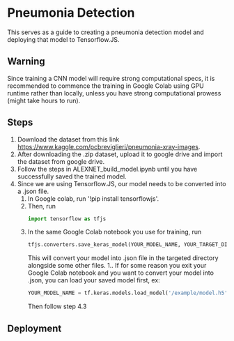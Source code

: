 # Pneumonia Detection

This serves as a guide to creating a pneumonia detection model and deploying that model to Tensorflow.JS.

## Warning
Since training a CNN model will require strong computational specs, it is recommended to commence the training in Google Colab using GPU runtime rather than locally, unless you have strong computational prowess (might take hours to run).

## Steps
1. Download the dataset from this link https://www.kaggle.com/pcbreviglieri/pneumonia-xray-images.
1. After downloading the .zip dataset, upload it to google drive and import the dataset from google drive.
1. Follow the steps in ALEXNET_build_model.ipynb until you have successfully saved the trained model.
1. Since we are using Tensorflow.JS, our model needs to be converted into a .json file.
	 1. In Google colab, run '!pip install tensorflowjs'.
	 1. Then, run
        ```python
        import tensorflow as tfjs
        ```
	 1. In the same Google Colab notebook you use for training, run
        ```python
        tfjs.converters.save_keras_model(YOUR_MODEL_NAME, YOUR_TARGET_DIRECTORY)
        ```
        This will convert your model into .json file in the targeted directory alongside some other files.
   1.. If for some reason you exit your Google Colab notebook and you want to convert your model into .json, you can load   your saved model first, ex:
        ```python
        YOUR_MODEL_NAME = tf.keras.models.load_model('/example/model.h5')
        ```
        Then follow step 4.3

## Deployment
